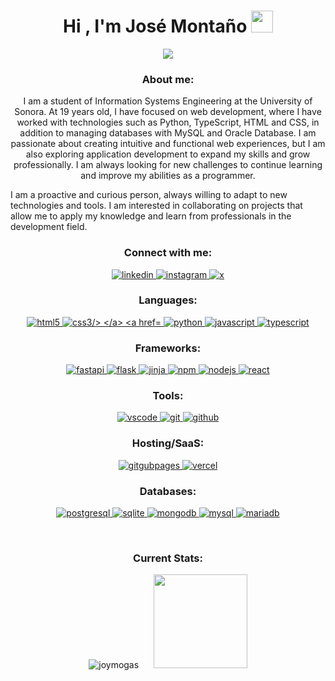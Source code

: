 
<h1 align="center"><b>Hi , I'm José Montaño </b><img src="https://media.giphy.com/media/hvRJCLFzcasrR4ia7z/giphy.gif" width="35"></h1>



<p align="center">
  <a href=""><img src="https://readme-typing-svg.herokuapp.com?font=Time+New+Roman&color=cyan&size=25&center=true&vCenter=true&width=600&height=100&lines=Hello+World!+Let's+Code+the+Future!..&hearts;++;Self-taught+Front-end+Developer,;Information+Systems+Engineering+Student,;Back-end+Newbie,;Active+Learner/Researcher,;Love+to+learn+new+stuffs..<3"></a>
</p>

<h3 align="center">About me:</h3>
<p align="center">
  I am a student of Information Systems Engineering at the University of Sonora. At 19 years old, I have focused on web development, where I have worked with technologies such as Python, TypeScript, HTML and CSS, in addition to managing databases with MySQL and Oracle Database. I am passionate about creating intuitive and functional web experiences, but I am also exploring application development to expand my skills and grow professionally. I am always looking for new challenges to continue learning and improve my abilities as a programmer.

I am a proactive and curious person, always willing to adapt to new technologies and tools. I am interested in collaborating on projects that allow me to apply my knowledge and learn from professionals in the development field.
</p>


<h3 align="center">Connect with me:</h3>

<p align="center"> 
  <a href="https://www.linkedin.com/in/josé-montaño-gastélum-527426270/" target="_blank"> 
    <img src="https://img.shields.io/badge/linkedin-%230077B5.svg?style=for-the-badge&logo=linkedin&logoColor=white" alt="linkedin"/> 
  </a>
  <a href="https://www.instagram.com/mogas.dev/" target="_blank"> 
    <img src="https://img.shields.io/badge/Instagram-%23E4405F.svg?style=for-the-badge&logo=Instagram&logoColor=white" alt="instagram"/> 
  </a>
  <a href="https://x.com/DevMogas" target="_blank"> 
    <img src="https://img.shields.io/badge/X-%23000000.svg?style=for-the-badge&logo=X&logoColor=white" alt="x"/> 
  </a>
</p>

<h3 align="center">Languages:</h3>

<p align="center"> 
  <a href="https://developer.mozilla.org/en-US/docs/Web/HTML" target="_blank"> 
    <img src="https://img.shields.io/badge/html5-%23E34F26.svg?style=for-the-badge&logo=html5&logoColor=white" alt="html5"/> 
  </a>
  <a href="https://developer.mozilla.org/en-US/docs/Web/CSS" target="_blank"> 
    <img src="https://img.shields.io/badge/css3-%231572B6.svg?style=for-the-badge&logo=css3&logoColor=white" alt="css3/> 
  </a> 
  <a href="https://docs.python.org/3/" target="_blank"> 
    <img src="https://img.shields.io/badge/python-3670A0?style=for-the-badge&logo=python&logoColor=ffdd54" alt="python"/> 
  </a>  
  <a href="https://developer.mozilla.org/en-US/docs/Web/JavaScript" target="_blank"> 
    <img src="https://img.shields.io/badge/javascript-%23323330.svg?style=for-the-badge&logo=javascript&logoColor=%23F7DF1E" alt="javascript"/> 
  </a> 
  <a href="https://www.typescriptlang.org/docs/" target="_blank"> 
    <img src="https://img.shields.io/badge/typescript-%23007ACC.svg?style=for-the-badge&logo=typescript&logoColor=white" alt="typescript"/> 
  </a> 
</p>

<h3 align="center">Frameworks:</h3>
<p align="center">
  <a href="https://fastapi.tiangolo.com" target="_blank"> 
    <img src="https://img.shields.io/badge/FastAPI-005571?style=for-the-badge&logo=fastapi" alt="fastapi"/> 
  </a>
  <a href="https://flask.palletsprojects.com/en/stable/" target="_blank"> 
    <img src="https://img.shields.io/badge/flask-%23000.svg?style=for-the-badge&logo=flask&logoColor=white" alt="flask"/> 
  </a>
  <a href="https://jinja.palletsprojects.com/en/stable/" target="_blank"> 
    <img src="https://img.shields.io/badge/jinja-white.svg?style=for-the-badge&logo=jinja&logoColor=black" alt="jinja"/> 
  </a>
  
  <a href="https://docs.npmjs.com" target="_blank"> 
    <img src="https://img.shields.io/badge/NPM-%23CB3837.svg?style=for-the-badge&logo=npm&logoColor=white" alt="npm"/> 
  </a>
  <a href="https://nodejs.org/docs/latest/api/" target="_blank"> 
    <img src="https://img.shields.io/badge/node.js-6DA55F?style=for-the-badge&logo=node.js&logoColor=white" alt="nodejs"/> 
  </a>
  <a href="https://react.dev" target="_blank"> 
    <img src="https://img.shields.io/badge/react-%2320232a.svg?style=for-the-badge&logo=react&logoColor=%2361DAFB" alt="react"/> 
  </a>
</p>

<h3 align="center">Tools:</h3>
<p align="center">
  <a href="https://code.visualstudio.com/docs" target="_blank"> 
    <img src="https://img.shields.io/badge/Visual%20Studio%20Code-0078d7.svg?style=for-the-badge&logo=visual-studio-code&logoColor=white" alt="vscode"/> 
  </a>
  <a href="https://git-scm.com/doc" target="_blank"> 
    <img src="https://img.shields.io/badge/git-%23F05033.svg?style=for-the-badge&logo=git&logoColor=white" alt="git"/> 
  </a>
  <a href="https://docs.github.com/es" target="_blank"> 
    <img src="https://img.shields.io/badge/github-%23121011.svg?style=for-the-badge&logo=github&logoColor=white" alt="github"/> 
  </a>
</p>

<h3 align="center">Hosting/SaaS:</h3>
<p align="center">
  <a href="https://docs.github.com/es/pages" target="_blank">
    <img src="https://img.shields.io/badge/github%20pages-121013?style=for-the-badge&logo=github&logoColor=white" alt="gitgubpages"/>
  </a>
  <a href="https://vercel.com/docs" target="_blank">
    <img src="https://img.shields.io/badge/vercel-%23000000.svg?style=for-the-badge&logo=vercel&logoColor=white" alt="vercel"/> 
  </a>
</p>

<h3 align="center">Databases:</h3>
<p align="center">
  <a href="https://www.postgresql.org/docs/" target="_blank"> 
    <img src="https://img.shields.io/badge/postgres-%23316192.svg?style=for-the-badge&logo=postgresql&logoColor=white" alt="postgresql"/> 
  </a>
  <a href="https://www.sqlite.org/docs.html" target="_blank"> 
    <img src="https://img.shields.io/badge/sqlite-%2307405e.svg?style=for-the-badge&logo=sqlite&logoColor=white" alt="sqlite"/> 
  </a>
  <a href="https://www.mongodb.com/docs/" target="_blank"> 
    <img src="https://img.shields.io/badge/MongoDB-%234ea94b.svg?style=for-the-badge&logo=mongodb&logoColor=white" alt="mongodb"/> 
  </a>
  <a href="https://dev.mysql.com/doc/" target="_blank"> 
    <img src="https://img.shields.io/badge/mysql-4479A1.svg?style=for-the-badge&logo=mysql&logoColor=white" alt="mysql"/> 
  </a>
  <a href="https://mariadb.org/documentation/" target="_blank"> 
    <img src="https://img.shields.io/badge/MariaDB-003545?style=for-the-badge&logo=mariadb&logoColor=white" alt="mariadb"/> 
  </a>  
</p>
</br>


<h3 align="center">Current Stats:</h3>
<p align= "center">
  <img src="https://github-readme-streak-stats.herokuapp.com/?user=JoyMoGas&theme=algolia" alt="joymogas"  />
  &nbsp;&nbsp;&nbsp;&nbsp; 
  <img height= "150" src="https://github-readme-stats.vercel.app/api/top-langs/?username=JoyMoGas&theme=react&layout=compact"/>
</p>




<!--
**JoyMoGas/JoyMoGas** is a ✨ _special_ ✨ repository because its `README.md` (this file) appears on your GitHub profile.

Here are some ideas to get you started:

- 🔭 I’m currently working on ...
- 🌱 I’m currently learning ...
- 👯 I’m looking to collaborate on ...
- 🤔 I’m looking for help with ...
- 💬 Ask me about ...
- 📫 How to reach me: ...
- 😄 Pronouns: ...
- ⚡ Fun fact: ...
-->
